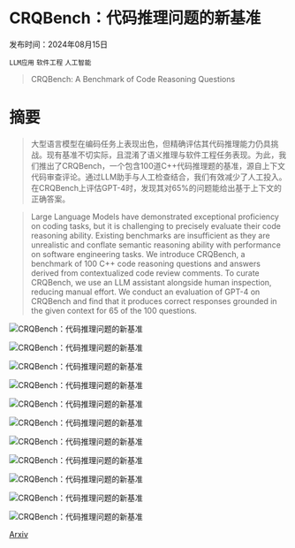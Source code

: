 # CRQBench：代码推理问题的新基准

发布时间：2024年08月15日

`LLM应用` `软件工程` `人工智能`

> CRQBench: A Benchmark of Code Reasoning Questions

# 摘要

> 大型语言模型在编码任务上表现出色，但精确评估其代码推理能力仍具挑战。现有基准不切实际，且混淆了语义推理与软件工程任务表现。为此，我们推出了CRQBench，一个包含100道C++代码推理题的基准，源自上下文代码审查评论。通过LLM助手与人工检查结合，我们有效减少了人工投入。在CRQBench上评估GPT-4时，发现其对65%的问题能给出基于上下文的正确答案。

> Large Language Models have demonstrated exceptional proficiency on coding tasks, but it is challenging to precisely evaluate their code reasoning ability. Existing benchmarks are insufficient as they are unrealistic and conflate semantic reasoning ability with performance on software engineering tasks. We introduce CRQBench, a benchmark of 100 C++ code reasoning questions and answers derived from contextualized code review comments. To curate CRQBench, we use an LLM assistant alongside human inspection, reducing manual effort. We conduct an evaluation of GPT-4 on CRQBench and find that it produces correct responses grounded in the given context for 65 of the 100 questions.

![CRQBench：代码推理问题的新基准](../../../paper_images/2408.08453/ex3_anon.png)

![CRQBench：代码推理问题的新基准](../../../paper_images/2408.08453/ex1_anon.png)

![CRQBench：代码推理问题的新基准](../../../paper_images/2408.08453/ex5_anon.png)

![CRQBench：代码推理问题的新基准](../../../paper_images/2408.08453/technique.png)

![CRQBench：代码推理问题的新基准](../../../paper_images/2408.08453/funnel_codereviewer.png)

![CRQBench：代码推理问题的新基准](../../../paper_images/2408.08453/ex4_anon.png)

![CRQBench：代码推理问题的新基准](../../../paper_images/2408.08453/ex2_anon.png)

![CRQBench：代码推理问题的新基准](../../../paper_images/2408.08453/logic.png)

![CRQBench：代码推理问题的新基准](../../../paper_images/2408.08453/missing_context.png)

![CRQBench：代码推理问题的新基准](../../../paper_images/2408.08453/cpp_err.png)

![CRQBench：代码推理问题的新基准](../../../paper_images/2408.08453/funnel.png)

[Arxiv](https://arxiv.org/abs/2408.08453)